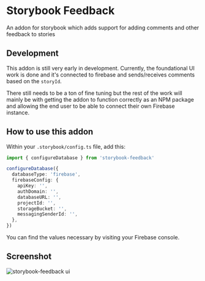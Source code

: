 # Storybook Feedback

An addon for storybook which adds support for adding comments and other feedback to stories

## Development

This addon is still very early in development. Currently, the foundational UI work is done and it's connected to firebase and sends/receives comments based on the `storyId`.

There still needs to be a ton of fine tuning but the rest of the work will mainly be with getting the addon to function correctly as an NPM package and allowing the end user to be able to connect their own Firebase instance.

## How to use this addon

Within your `.storybook/config.ts` file, add this:

```typescript
import { configureDatabase } from 'storybook-feedback'

configureDatabase({
  databaseType: 'firebase',
  firebaseConfig: {
    apiKey: '',
    authDomain: '',
    databaseURL: '',
    projectId: '',
    storageBucket: '',
    messagingSenderId: '',
  },
})
```

You can find the values necessary by visiting your Firebase console.

## Screenshot

![storybook-feedback ui](https://i.imgur.com/MkaRBT8.png)
